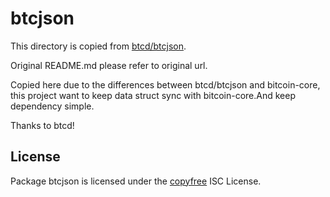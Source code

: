 btcjson
=======

This directory is copied from [btcd/btcjson](https://github.com/btcsuite/btcd/tree/master/btcjson).

Original README.md please refer to original url.

Copied here due to the differences between btcd/btcjson and bitcoin-core, this project want to keep data struct sync with bitcoin-core.And keep dependency simple.

Thanks to btcd!


## License

Package btcjson is licensed under the [copyfree](http://copyfree.org) ISC
License.
